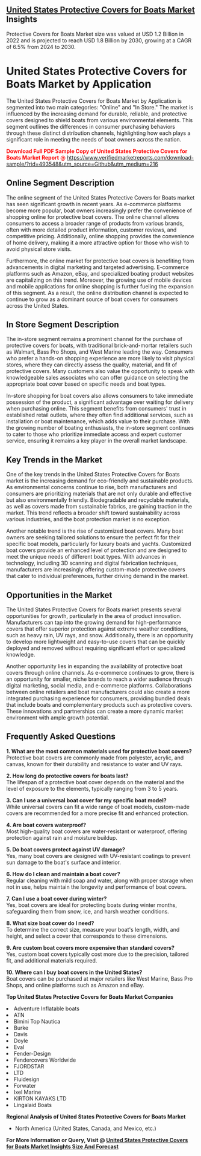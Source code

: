 <h2><a href="https://www.verifiedmarketreports.com/download-sample/?rid=493548&amp;utm_source=Github&amp;utm_medium=216" target="_blank">United States Protective Covers for Boats Market</a> Insights</h2><p>Protective Covers for Boats Market size was valued at USD 1.2 Billion in 2022 and is projected to reach USD 1.8 Billion by 2030, growing at a CAGR of 6.5% from 2024 to 2030.</p><p><h1>United States Protective Covers for Boats Market by Application</h1><p>The United States Protective Covers for Boats Market by Application is segmented into two main categories: "Online" and "In Store." The market is influenced by the increasing demand for durable, reliable, and protective covers designed to shield boats from various environmental elements. This segment outlines the differences in consumer purchasing behaviors through these distinct distribution channels, highlighting how each plays a significant role in meeting the needs of boat owners across the nation.</p><p><p><span class=""><span style="color: #ff0000;"><strong>Download Full PDF Sample Copy of United States Protective Covers for Boats Market Report</strong> @ </span><a href="https://www.verifiedmarketreports.com/download-sample/?rid=493548&amp;utm_source=Github&amp;utm_medium=216" target="_blank">https://www.verifiedmarketreports.com/download-sample/?rid=493548&amp;utm_source=Github&amp;utm_medium=216</a></span></p></p><h2>Online Segment Description</h2><p>The online segment of the United States Protective Covers for Boats market has seen significant growth in recent years. As e-commerce platforms become more popular, boat owners increasingly prefer the convenience of shopping online for protective boat covers. The online channel allows consumers to access a broader range of products from various brands, often with more detailed product information, customer reviews, and competitive pricing. Additionally, online shopping provides the convenience of home delivery, making it a more attractive option for those who wish to avoid physical store visits.</p><p>Furthermore, the online market for protective boat covers is benefiting from advancements in digital marketing and targeted advertising. E-commerce platforms such as Amazon, eBay, and specialized boating product websites are capitalizing on this trend. Moreover, the growing use of mobile devices and mobile applications for online shopping is further fueling the expansion of this segment. As a result, the online distribution channel is expected to continue to grow as a dominant source of boat covers for consumers across the United States.</p><h2>In Store Segment Description</h2><p>The in-store segment remains a prominent channel for the purchase of protective covers for boats, with traditional brick-and-mortar retailers such as Walmart, Bass Pro Shops, and West Marine leading the way. Consumers who prefer a hands-on shopping experience are more likely to visit physical stores, where they can directly assess the quality, material, and fit of protective covers. Many customers also value the opportunity to speak with knowledgeable sales associates who can offer guidance on selecting the appropriate boat cover based on specific needs and boat types.</p><p>In-store shopping for boat covers also allows consumers to take immediate possession of the product, a significant advantage over waiting for delivery when purchasing online. This segment benefits from consumers' trust in established retail outlets, where they often find additional services, such as installation or boat maintenance, which adds value to their purchase. With the growing number of boating enthusiasts, the in-store segment continues to cater to those who prioritize immediate access and expert customer service, ensuring it remains a key player in the overall market landscape.</p><h2>Key Trends in the Market</h2><p>One of the key trends in the United States Protective Covers for Boats market is the increasing demand for eco-friendly and sustainable products. As environmental concerns continue to rise, both manufacturers and consumers are prioritizing materials that are not only durable and effective but also environmentally friendly. Biodegradable and recyclable materials, as well as covers made from sustainable fabrics, are gaining traction in the market. This trend reflects a broader shift toward sustainability across various industries, and the boat protection market is no exception.</p><p>Another notable trend is the rise of customized boat covers. Many boat owners are seeking tailored solutions to ensure the perfect fit for their specific boat models, particularly for luxury boats and yachts. Customized boat covers provide an enhanced level of protection and are designed to meet the unique needs of different boat types. With advances in technology, including 3D scanning and digital fabrication techniques, manufacturers are increasingly offering custom-made protective covers that cater to individual preferences, further driving demand in the market.</p><h2>Opportunities in the Market</h2><p>The United States Protective Covers for Boats market presents several opportunities for growth, particularly in the area of product innovation. Manufacturers can tap into the growing demand for high-performance covers that offer superior protection against extreme weather conditions, such as heavy rain, UV rays, and snow. Additionally, there is an opportunity to develop more lightweight and easy-to-use covers that can be quickly deployed and removed without requiring significant effort or specialized knowledge.</p><p>Another opportunity lies in expanding the availability of protective boat covers through online channels. As e-commerce continues to grow, there is an opportunity for smaller, niche brands to reach a wider audience through digital marketing, social media, and e-commerce platforms. Collaborations between online retailers and boat manufacturers could also create a more integrated purchasing experience for consumers, providing bundled deals that include boats and complementary products such as protective covers. These innovations and partnerships can create a more dynamic market environment with ample growth potential.</p><h2>Frequently Asked Questions</h2><p><strong>1. What are the most common materials used for protective boat covers?</strong><br>Protective boat covers are commonly made from polyester, acrylic, and canvas, known for their durability and resistance to water and UV rays.</p><p><strong>2. How long do protective covers for boats last?</strong><br>The lifespan of a protective boat cover depends on the material and the level of exposure to the elements, typically ranging from 3 to 5 years.</p><p><strong>3. Can I use a universal boat cover for my specific boat model?</strong><br>While universal covers can fit a wide range of boat models, custom-made covers are recommended for a more precise fit and enhanced protection.</p><p><strong>4. Are boat covers waterproof?</strong><br>Most high-quality boat covers are water-resistant or waterproof, offering protection against rain and moisture buildup.</p><p><strong>5. Do boat covers protect against UV damage?</strong><br>Yes, many boat covers are designed with UV-resistant coatings to prevent sun damage to the boat's surface and interior.</p><p><strong>6. How do I clean and maintain a boat cover?</strong><br>Regular cleaning with mild soap and water, along with proper storage when not in use, helps maintain the longevity and performance of boat covers.</p><p><strong>7. Can I use a boat cover during winter?</strong><br>Yes, boat covers are ideal for protecting boats during winter months, safeguarding them from snow, ice, and harsh weather conditions.</p><p><strong>8. What size boat cover do I need?</strong><br>To determine the correct size, measure your boat's length, width, and height, and select a cover that corresponds to these dimensions.</p><p><strong>9. Are custom boat covers more expensive than standard covers?</strong><br>Yes, custom boat covers typically cost more due to the precision, tailored fit, and additional materials required.</p><p><strong>10. Where can I buy boat covers in the United States?</strong><br>Boat covers can be purchased at major retailers like West Marine, Bass Pro Shops, and online platforms such as Amazon and eBay.</p></p><p><strong>Top United States Protective Covers for Boats Market Companies</strong></p><div data-test-id=""><p><li>Adventure Inflatable boats</li><li> ATN</li><li> Bimini Top Nautica</li><li> Burke</li><li> Davis</li><li> Doyle</li><li> Eval</li><li> Fender-Design</li><li> Fendercovers Worldwide</li><li> FJORDSTAR</li><li> LTD</li><li> Fluidesign</li><li> Forwater</li><li> Ixel Marine</li><li> KIRTON KAYAKS LTD</li><li> Lingalaid Boats</li></p><div><strong>Regional Analysis of&nbsp;United States Protective Covers for Boats Market</strong></div><ul><li dir="ltr"><p dir="ltr">North America&nbsp;(United States, Canada, and Mexico, etc.)</p></li></ul><p><strong>For More Information or Query, Visit @&nbsp;</strong><strong><a href="https://www.verifiedmarketreports.com/product/protective-covers-for-boats-market-size-and-forecast/?utm_source=Github&amp;utm_medium=216" target="_blank">United States Protective Covers for Boats Market Insights Size And Forecast</a></strong></p></div>
